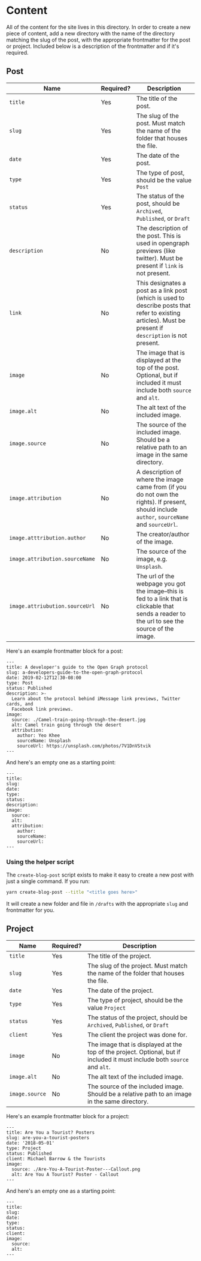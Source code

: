 # Content

All of the content for the site lives in this directory. In order to create a new piece of content, add a new directory with the name of the directory matching the slug of the post, with the appropriate frontmatter for the post or project. Included below is a description of the frontmatter and if it's required.

## Post

| Name                           | Required? | Description                                                                                                                                               |
| ------------------------------ | --------- | --------------------------------------------------------------------------------------------------------------------------------------------------------- |
| `title`                        | Yes       | The title of the post.                                                                                                                                    |
| `slug`                         | Yes       | The slug of the post. Must match the name of the folder that houses the file.                                                                             |
| `date`                         | Yes       | The date of the post.                                                                                                                                     |
| `type`                         | Yes       | The type of post, should be the value `Post`                                                                                                              |
| `status`                       | Yes       | The status of the post, should be `Archived`, `Published`, or `Draft`                                                                                     |
| `description`                  | No        | The description of the post. This is used in opengraph previews (like twitter). Must be present if `link` is not present.                                 |
| `link`                         | No        | This designates a post as a link post (which is used to describe posts that refer to existing articles). Must be present if `description` is not present. |
| `image`                        | No        | The image that is displayed at the top of the post. Optional, but if included it must include both `source` and `alt`.                                    |
| `image.alt`                    | No        | The alt text of the included image.                                                                                                                       |
| `image.source`                 | No        | The source of the included image. Should be a relative path to an image in the same directory.                                                            |
| `image.attribution`            | No        | A description of where the image came from (if you do not own the rights). If present, should include `author`, `sourceName` and `sourceUrl`.             |
| `image.atttribution.author`    | No        | The creator/author of the image.                                                                                                                          |
| `image.attribution.sourceName` | No        | The source of the image, e.g. `Unsplash`.                                                                                                                 |
| `image.attriubution.sourceUrl` | No        | The url of the webpage you got the image–this is fed to a link that is clickable that sends a reader to the url to see the source of the image.           |

Here's an example frontmatter block for a post:

    ---
    title: A developer's guide to the Open Graph protocol
    slug: a-developers-guide-to-the-open-graph-protocol
    date: 2019-02-12T12:30-08:00
    type: Post
    status: Published
    description: >-
      Learn about the protocol behind iMessage link previews, Twitter cards, and
      Facebook link previews.
    image:
      source: ./Camel-train-going-through-the-desert.jpg
      alt: Camel train going through the desert
      attribution:
        author: Yeo Khee
        sourceName: Unsplash
        sourceUrl: https://unsplash.com/photos/7V1DnVStvik
    ---

And here's an empty one as a starting point:

    ---
    title:
    slug:
    date:
    type:
    status:
    description:
    image:
      source:
      alt:
      attribution:
        author:
        sourceName:
        sourceUrl:
    ---

### Using the helper script

The `create-blog-post` script exists to make it easy to create a new post with just a single command. If you run:

```bash
yarn create-blog-post --title "<title goes here>"
```

It will create a new folder and file in `/drafts` with the appropriate `slug` and frontmatter for you.

## Project

| Name           | Required? | Description                                                                                                               |
| -------------- | --------- | ------------------------------------------------------------------------------------------------------------------------- |
| `title`        | Yes       | The title of the project.                                                                                                 |
| `slug`         | Yes       | The slug of the project. Must match the name of the folder that houses the file.                                          |
| `date`         | Yes       | The date of the project.                                                                                                  |
| `type`         | Yes       | The type of project, should be the value `Project`                                                                        |
| `status`       | Yes       | The status of the project, should be `Archived`, `Published`, or `Draft`                                                  |
| `client`       | Yes       | The client the project was done for.                                                                                      |
| `image`        | No        | The image that is displayed at the top of the project. Optional, but if included it must include both `source` and `alt`. |
| `image.alt`    | No        | The alt text of the included image.                                                                                       |
| `image.source` | No        | The source of the included image. Should be a relative path to an image in the same directory.                            |

Here's an example frontmatter block for a project:

    ---
    title: Are You a Tourist? Posters
    slug: are-you-a-tourist-posters
    date: '2018-05-01'
    type: Project
    status: Published
    client: Michael Barrow & the Tourists
    image:
      source: ./Are-You-A-Tourist-Poster---Callout.png
      alt: Are You A Tourist? Poster - Callout
    ---

And here's an empty one as a starting point:

    ---
    title:
    slug:
    date:
    type:
    status:
    client:
    image:
      source:
      alt:
    ---
